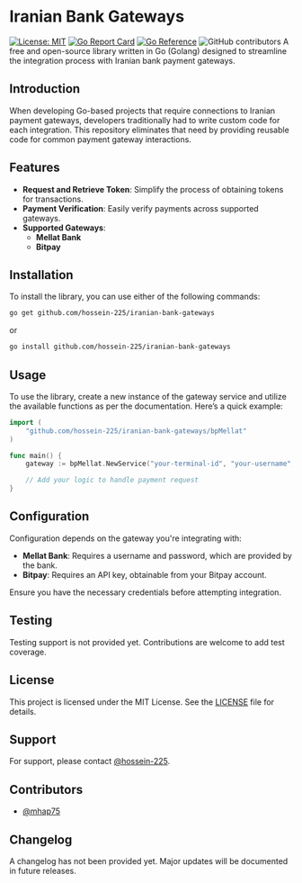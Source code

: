 # Iranian Bank Gateways

[![License: MIT](https://img.shields.io/badge/License-MIT-yellow.svg)](https://opensource.org/licenses/MIT) [![Go Report Card](https://goreportcard.com/badge/github.com/hossein-225/iranian-bank-gateways)](https://goreportcard.com/report/github.com/yourusername/iranian-bank-gateways) [![Go Reference](https://pkg.go.dev/badge/github.com/hossein-225/iranian-bank-gateways.svg)](https://pkg.go.dev/github.com/yourusername/iranian-bank-gateways) ![GitHub contributors](https://img.shields.io/github/contributors/hossein-225/iranian-bank-gateways)
A free and open-source library written in Go (Golang) designed to streamline the integration process with Iranian bank payment gateways.

## Introduction

When developing Go-based projects that require connections to Iranian payment gateways, developers traditionally had to write custom code for each integration. This repository eliminates that need by providing reusable code for common payment gateway interactions.

## Features

- **Request and Retrieve Token**: Simplify the process of obtaining tokens for transactions.
- **Payment Verification**: Easily verify payments across supported gateways.
- **Supported Gateways**:
  - **Mellat Bank**
  - **Bitpay**

## Installation

To install the library, you can use either of the following commands:

```sh
go get github.com/hossein-225/iranian-bank-gateways
```

or

```sh
go install github.com/hossein-225/iranian-bank-gateways
```

## Usage

To use the library, create a new instance of the gateway service and utilize the available functions as per the documentation. Here’s a quick example:

```go
import (
    "github.com/hossein-225/iranian-bank-gateways/bpMellat"
)

func main() {
    gateway := bpMellat.NewService("your-terminal-id", "your-username", "your-password")

    // Add your logic to handle payment request
}

```

## Configuration

Configuration depends on the gateway you're integrating with:

- **Mellat Bank**: Requires a username and password, which are provided by the bank.
- **Bitpay**: Requires an API key, obtainable from your Bitpay account.

Ensure you have the necessary credentials before attempting integration.

## Testing

Testing support is not provided yet. Contributions are welcome to add test coverage.

## License

This project is licensed under the MIT License. See the [LICENSE](./LICENSE) file for details.

## Support

For support, please contact [@hossein-225](https://github.com/hossein-225).

## Contributors

- [@mhap75](https://github.com/mhap75)

## Changelog

A changelog has not been provided yet. Major updates will be documented in future releases.
